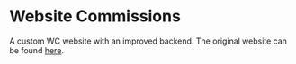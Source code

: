 # Website Commissions

A custom WC website with an improved backend. The original website can be found [here](https://replit.com/@website-commissions/Website-Commissions).
